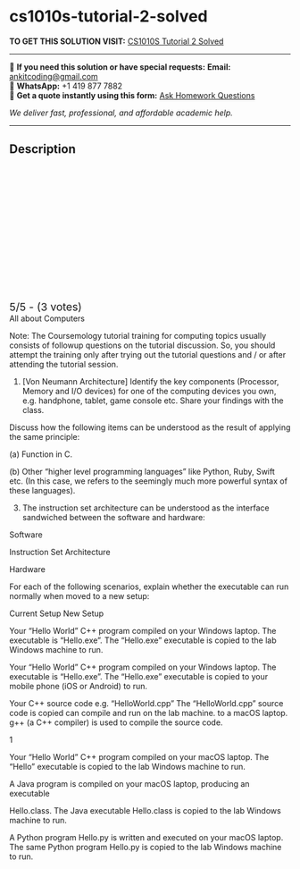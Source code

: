 # cs1010s-tutorial-2-solved
**TO GET THIS SOLUTION VISIT:** [CS1010S Tutorial 2 Solved](https://www.ankitcodinghub.com/product/cs1010s-tutorial-2-solved/)


---

📩 **If you need this solution or have special requests:** **Email:** ankitcoding@gmail.com  
📱 **WhatsApp:** +1 419 877 7882  
📄 **Get a quote instantly using this form:** [Ask Homework Questions](https://www.ankitcodinghub.com/services/ask-homework-questions/)

*We deliver fast, professional, and affordable academic help.*

---

<h2>Description</h2>



<div class="kk-star-ratings kksr-auto kksr-align-center kksr-valign-top" data-payload="{&quot;align&quot;:&quot;center&quot;,&quot;id&quot;:&quot;115203&quot;,&quot;slug&quot;:&quot;default&quot;,&quot;valign&quot;:&quot;top&quot;,&quot;ignore&quot;:&quot;&quot;,&quot;reference&quot;:&quot;auto&quot;,&quot;class&quot;:&quot;&quot;,&quot;count&quot;:&quot;3&quot;,&quot;legendonly&quot;:&quot;&quot;,&quot;readonly&quot;:&quot;&quot;,&quot;score&quot;:&quot;5&quot;,&quot;starsonly&quot;:&quot;&quot;,&quot;best&quot;:&quot;5&quot;,&quot;gap&quot;:&quot;4&quot;,&quot;greet&quot;:&quot;Rate this product&quot;,&quot;legend&quot;:&quot;5\/5 - (3 votes)&quot;,&quot;size&quot;:&quot;24&quot;,&quot;title&quot;:&quot;CS1010S Tutorial 2 Solved&quot;,&quot;width&quot;:&quot;138&quot;,&quot;_legend&quot;:&quot;{score}\/{best} - ({count} {votes})&quot;,&quot;font_factor&quot;:&quot;1.25&quot;}">

<div class="kksr-stars">

<div class="kksr-stars-inactive">
            <div class="kksr-star" data-star="1" style="padding-right: 4px">


<div class="kksr-icon" style="width: 24px; height: 24px;"></div>
        </div>
            <div class="kksr-star" data-star="2" style="padding-right: 4px">


<div class="kksr-icon" style="width: 24px; height: 24px;"></div>
        </div>
            <div class="kksr-star" data-star="3" style="padding-right: 4px">


<div class="kksr-icon" style="width: 24px; height: 24px;"></div>
        </div>
            <div class="kksr-star" data-star="4" style="padding-right: 4px">


<div class="kksr-icon" style="width: 24px; height: 24px;"></div>
        </div>
            <div class="kksr-star" data-star="5" style="padding-right: 4px">


<div class="kksr-icon" style="width: 24px; height: 24px;"></div>
        </div>
    </div>

<div class="kksr-stars-active" style="width: 138px;">
            <div class="kksr-star" style="padding-right: 4px">


<div class="kksr-icon" style="width: 24px; height: 24px;"></div>
        </div>
            <div class="kksr-star" style="padding-right: 4px">


<div class="kksr-icon" style="width: 24px; height: 24px;"></div>
        </div>
            <div class="kksr-star" style="padding-right: 4px">


<div class="kksr-icon" style="width: 24px; height: 24px;"></div>
        </div>
            <div class="kksr-star" style="padding-right: 4px">


<div class="kksr-icon" style="width: 24px; height: 24px;"></div>
        </div>
            <div class="kksr-star" style="padding-right: 4px">


<div class="kksr-icon" style="width: 24px; height: 24px;"></div>
        </div>
    </div>
</div>


<div class="kksr-legend" style="font-size: 19.2px;">
            5/5 - (3 votes)    </div>
    </div>
All about Computers

Note: The Coursemology tutorial training for computing topics usually consists of followup questions on the tutorial discussion. So, you should attempt the training only after trying out the tutorial questions and / or after attending the tutorial session.

1. [Von Neumann Architecture] Identify the key components (Processor, Memory and I/O devices) for one of the computing devices you own, e.g. handphone, tablet, game console etc. Share your findings with the class.

Discuss how the following items can be understood as the result of applying the same principle:

(a) Function in C.

(b) Other “higher level programming languages” like Python, Ruby, Swift etc. (In this case, we refers to the seemingly much more powerful syntax of these languages).

3. The instruction set architecture can be understood as the interface sandwiched between the software and hardware:

Software

Instruction Set Architecture

Hardware

For each of the following scenarios, explain whether the executable can run normally when moved to a new setup:

Current Setup New Setup

Your “Hello World” C++ program compiled on your Windows laptop. The executable is “Hello.exe”. The “Hello.exe” executable is copied to the lab Windows machine to run.

Your “Hello World” C++ program compiled on your Windows laptop. The executable is “Hello.exe”. The “Hello.exe” executable is copied to your mobile phone (iOS or Android) to run.

Your C++ source code e.g. “HelloWorld.cpp” The “HelloWorld.cpp” source code is copied can compile and run on the lab machine. to a macOS laptop. g++ (a C++ compiler) is used to compile the source code.

1

Your “Hello World” C++ program compiled on your macOS laptop. The “Hello” executable is copied to the lab Windows machine to run.

A Java program is compiled on your macOS laptop, producing an executable

Hello.class. The Java executable Hello.class is copied to the lab Windows machine to run.

A Python program Hello.py is written and executed on your macOS laptop. The same Python program Hello.py is copied to the lab Windows machine to run.
